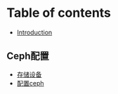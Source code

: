 # Table of contents

* [Introduction](README.md)

## Ceph配置 <a id="ceph-cun-chu-ji-qun"></a>

* [存储设备](ceph-cun-chu-ji-qun/pei-zhi-cun-chu-she-bei.md)
* [配置ceph](ceph-cun-chu-ji-qun/pei-zhi.md)

